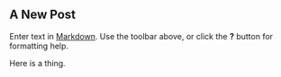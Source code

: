 ## A New Post

Enter text in [Markdown](http://daringfireball.net/projects/markdown/). Use the toolbar above, or click the **?** button for formatting help.

Here is a thing.
